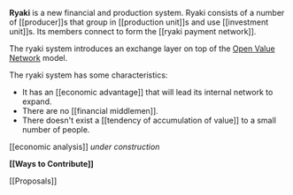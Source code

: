 **Ryaki** is a new financial and production system. Ryaki consists of a number of [[producer]]s that group in [[production unit]]s and use [[investment unit]]s. Its members connect to form the [[ryaki payment network]].

The ryaki system introduces an exchange layer on top of the [Open Value Network](//ovns.github.io) model.

The ryaki system has some characteristics:

* It has an [[economic advantage]] that will lead its internal network to expand.
* There are no [[financial middlemen]].
* There doesn't exist a [[tendency of accumulation of value]] to a small number of people.

[[economic analysis]] *under construction*


**[[Ways to Contribute]]**

[[Proposals]]
